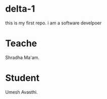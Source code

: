 # delta-1
this is my first repo. i am a software develpoer 

# Teache 
Shradha Ma'am.

# Student 
Umesh Avasthi.